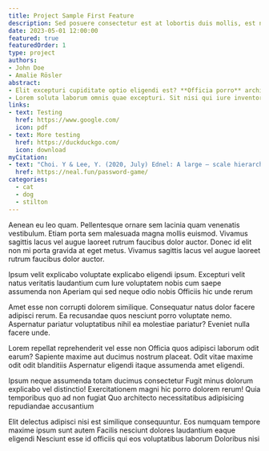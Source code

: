```yaml
---
title: Project Sample First Feature
description: Sed posuere consectetur est at lobortis duis mollis, est non commodo luctus, nisi erat porttitor ligula, eget lacinia odio sem nec elit.
date: 2023-05-01 12:00:00
featured: true
featuredOrder: 1
type: project
authors:
- John Doe
- Amalie Rösler
abstract: 
- Elit excepturi cupiditate optio eligendi est? **Officia porro** architecto amet temporibus ratione. Dolorum vel [repellat ipsum](#) ipsam commodi accusantium? Eveniet quis alias exercitationem maxime vel, est quas Quaerat laborum quia.
- Lorem soluta laborum omnis quae excepturi. Sit nisi qui iure inventore ab. Soluta voluptatibus odit libero blanditiis optio. Cumque voluptatem molestias ex fugit praesentium. Rem temporibus ex quidem rerum in.
links:
- text: Testing
  href: https://www.google.com/
  icon: pdf
- text: More testing
  href: https://duckduckgo.com/
  icon: download
myCitation:
- text: "Choi. Y & Lee, Y. (2020, July) Ednel: A large – scale hierarchical dataset in education. Springer, Cham. DOI:10.1111/josi.12122"
  href: https://neal.fun/password-game/
categories:
  - cat
  - dog
  - stilton
---
```


Aenean eu leo quam. Pellentesque ornare sem lacinia quam venenatis vestibulum. Etiam porta sem malesuada magna mollis euismod. Vivamus sagittis lacus vel augue laoreet rutrum faucibus dolor auctor. Donec id elit non mi porta gravida at eget metus. Vivamus sagittis lacus vel augue laoreet rutrum faucibus dolor auctor.

Ipsum velit explicabo voluptate explicabo eligendi ipsum. Excepturi velit natus veritatis laudantium cum Iure voluptatem nobis cum saepe assumenda non Aperiam qui sed neque odio nobis Officiis hic unde rerum

Amet esse non corrupti dolorem similique. Consequatur natus dolor facere adipisci rerum. Ea recusandae quos nesciunt porro voluptate nemo. Aspernatur pariatur voluptatibus nihil ea molestiae pariatur? Eveniet nulla facere unde.

Lorem repellat reprehenderit vel esse non Officia quos adipisci laborum odit earum? Sapiente maxime aut ducimus nostrum placeat. Odit vitae maxime odit odit blanditiis Aspernatur eligendi itaque assumenda amet eligendi.

Ipsum neque assumenda totam ducimus consectetur Fugit minus dolorum explicabo vel distinctio! Exercitationem magni hic porro dolorem rerum! Quia temporibus quo ad non fugiat Quo architecto necessitatibus adipisicing repudiandae accusantium

Elit delectus adipisci nisi est similique consequuntur. Eos numquam tempore maxime ipsum sunt autem Facilis nesciunt dolores laudantium eaque eligendi Nesciunt esse id officiis qui eos voluptatibus laborum Doloribus nisi
